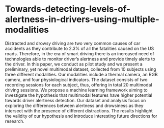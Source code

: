 # Towards-detecting-levels-of-alertness-in-drivers-using-multiple-modalities

Distracted and drowsy driving are two very common causes of car accidents as they contribute to 2.3% of all the fatalities caused
on the US roads. Therefore, in the era of smart driving there is an increased need of technologies able to monitor driver’s alertness
and provide timely alerts to the driver. In this paper, we conduct as pilot study and we present a preliminary, yet novel multimodal
dataset, collected from 10 subjects using three different modalities. Our modalities include a thermal camera, an RGB camera, and four
physiological indicators. The dataset consists of two recording sessions for each subject, thus, offering in total 20 multimodal driving
sessions. We propose a machine learning framework aiming to investigate the hypothesis that multimodal features have higher potential
towards driver alertness detection. Our dataset and analysis focus on exploring the differences between alertness and drowsiness
as they intersect with the presence of different distractions. The results highlight the validity of our hypothesis and introduce
interesting future directions for research.
